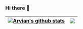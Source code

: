 ### Hi there 👋

<!--
**arvians-id/arvians-id** is a ✨ _special_ ✨ repository because its `README.md` (this file) appears on your GitHub profile.

Here are some ideas to get you started:

- 🔭 I’m currently working on ...
- 🌱 I’m currently learning ...
- 👯 I’m looking to collaborate on ...
- 🤔 I’m looking for help with ...
- 💬 Ask me about ...
- 📫 How to reach me: ...
- 😄 Pronouns: ...
- ⚡ Fun fact: ...
-->

| <a href="https://github.com/arvians-id"><img align="center" src="https://github-readme-stats.vercel.app/api?username=arvians-id&show_icons=true&include_all_commits=true&theme=buefy&hide_border=true" alt="Arvian's github stats" /></a> | <a href="https://github.com/arvians-id"><img align="center" src="https://github-readme-stats.vercel.app/api/top-langs/?username=arvians-id&layout=compact&theme=buefy&hide_border=true" /></a> |
| ------------- | ------------- |
